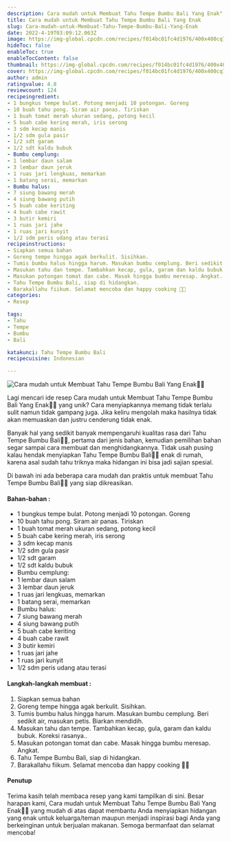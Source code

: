 ```yaml
---
description: Cara mudah untuk Membuat Tahu Tempe Bumbu Bali Yang Enak"
title: Cara mudah untuk Membuat Tahu Tempe Bumbu Bali Yang Enak
slug: Cara-mudah-untuk-Membuat-Tahu-Tempe-Bumbu-Bali-Yang-Enak
date: 2022-4-19T03:09:12.063Z
image: https://img-global.cpcdn.com/recipes/f014bc01fc4d1976/400x400cq70/photo.jpg
hideToc: false
enableToc: true
enableTocContent: false
thumbnail: https://img-global.cpcdn.com/recipes/f014bc01fc4d1976/400x400cq70/photo.jpg
cover: https://img-global.cpcdn.com/recipes/f014bc01fc4d1976/400x400cq70/photo.jpg
author: admin
ratingvalue: 4.8
reviewcount: 124
recipeingredient:
- 1 bungkus tempe bulat. Potong menjadi 10 potongan. Goreng
- 10 buah tahu pong. Siram air panas. Tiriskan
- 1 buah tomat merah ukuran sedang, potong kecil
- 5 buah cabe kering merah, iris serong
- 3 sdm kecap manis
- 1/2 sdm gula pasir
- 1/2 sdt garam
- 1/2 sdt kaldu bubuk
- Bumbu cemplung:
- 1 lembar daun salam
- 3 lembar daun jeruk
- 1 ruas jari lengkuas, memarkan
- 1 batang serai, memarkan
- Bumbu halus:
- 7 siung bawang merah
- 4 siung bawang putih
- 5 buah cabe keriting
- 4 buah cabe rawit
- 3 butir kemiri
- 1 ruas jari jahe
- 1 ruas jari kunyit
- 1/2 sdm peris udang atau terasi
recipeinstructions:
- Siapkan semua bahan
- Goreng tempe hingga agak berkulit. Sisihkan.
- Tumis bumbu halus hingga harum. Masukan bumbu cemplung. Beri sedikit air, masukan petis. Biarkan mendidih.
- Masukan tahu dan tempe. Tambahkan kecap, gula, garam dan kaldu bubuk. Koreksi rasanya..
- Masukan potongan tomat dan cabe. Masak hingga bumbu meresap. Angkat.
- Tahu Tempe Bumbu Bali, siap di hidangkan.
- Barakallahu fiikum. Selamat mencoba dan happy cooking 🤗😘
categories:
- Resep

tags:
- Tahu
- Tempe
- Bumbu
- Bali

katakunci: Tahu Tempe Bumbu Bali
recipecuisine: Indonesian

---
```


![Cara mudah untuk Membuat Tahu Tempe Bumbu Bali Yang Enak👩‍🍳](https://img-global.cpcdn.com/recipes/f014bc01fc4d1976/400x400cq70/photo.jpg)

Lagi mencari ide resep Cara mudah untuk Membuat Tahu Tempe Bumbu Bali Yang Enak👩‍🍳 yang unik? Cara menyiapkannya memang tidak terlalu sulit namun tidak gampang juga. Jika keliru mengolah maka hasilnya tidak akan memuaskan dan justru cenderung tidak enak.

Banyak hal yang sedikit banyak mempengaruhi kualitas rasa dari Tahu Tempe Bumbu Bali👩‍🍳, pertama dari jenis bahan, kemudian pemilihan bahan segar sampai cara membuat dan menghidangkannya. Tidak usah pusing kalau hendak menyiapkan Tahu Tempe Bumbu Bali👩‍🍳 enak di rumah, karena asal sudah tahu triknya maka hidangan ini bisa jadi sajian spesial.

Di bawah ini ada beberapa cara mudah dan praktis untuk membuat Tahu Tempe Bumbu Bali👩‍🍳 yang siap dikreasikan.

<!--inarticleads1-->

#### Bahan-bahan :

- 1 bungkus tempe bulat. Potong menjadi 10 potongan. Goreng
- 10 buah tahu pong. Siram air panas. Tiriskan
- 1 buah tomat merah ukuran sedang, potong kecil
- 5 buah cabe kering merah, iris serong
- 3 sdm kecap manis
- 1/2 sdm gula pasir
- 1/2 sdt garam
- 1/2 sdt kaldu bubuk
- Bumbu cemplung:
- 1 lembar daun salam
- 3 lembar daun jeruk
- 1 ruas jari lengkuas, memarkan
- 1 batang serai, memarkan
- Bumbu halus:
- 7 siung bawang merah
- 4 siung bawang putih
- 5 buah cabe keriting
- 4 buah cabe rawit
- 3 butir kemiri
- 1 ruas jari jahe
- 1 ruas jari kunyit
- 1/2 sdm peris udang atau terasi

<!--inarticleads2-->

#### Langkah-langkah membuat :

1. Siapkan semua bahan
1. Goreng tempe hingga agak berkulit. Sisihkan.
1. Tumis bumbu halus hingga harum. Masukan bumbu cemplung. Beri sedikit air, masukan petis. Biarkan mendidih.
1. Masukan tahu dan tempe. Tambahkan kecap, gula, garam dan kaldu bubuk. Koreksi rasanya..
1. Masukan potongan tomat dan cabe. Masak hingga bumbu meresap. Angkat.
1. Tahu Tempe Bumbu Bali, siap di hidangkan.
1. Barakallahu fiikum. Selamat mencoba dan happy cooking 🤗😘

#### Penutup

Terima kasih telah membaca resep yang kami tampilkan di sini. Besar harapan kami, Cara mudah untuk Membuat Tahu Tempe Bumbu Bali Yang Enak👩‍🍳 yang mudah di atas dapat membantu Anda menyiapkan hidangan yang enak untuk keluarga/teman maupun menjadi inspirasi bagi Anda yang berkeinginan untuk berjualan makanan. Semoga bermanfaat dan selamat mencoba!